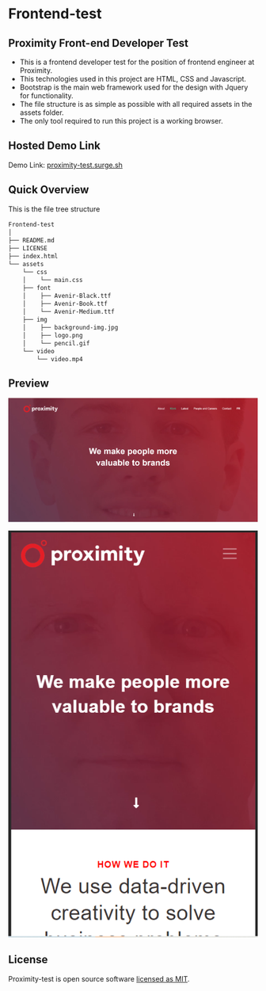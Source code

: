# Frontend-test

## Proximity Front-end Developer Test

- This is a frontend developer test for the position of frontend engineer at Proximity.
- This technologies used in this project are HTML, CSS and Javascript.
- Bootstrap is the main web framework used for the design with Jquery for functionality.
- The file structure is as simple as possible with all required assets in the assets folder.
- The only tool required to run this project is a working browser.

## Hosted Demo Link

Demo Link: [proximity-test.surge.sh](https://proximity-test.surge.sh/)

## Quick Overview

This is the file tree structure

```
Frontend-test
│
├── README.md
├── LICENSE
├── index.html
└── assets
    └── css
    │    └── main.css
    ├── font
    │    ├── Avenir-Black.ttf
    │    ├── Avenir-Book.ttf
    │    └── Avenir-Medium.ttf
    ├── img
    │    ├── background-img.jpg
    │    ├── logo.png
    │    └── pencil.gif
    └── video
        └── video.mp4
```

## Preview

<p align='left'>
    <img src='assets/img/preview-desktop.png' width='600' alt='Mobile Preview'>
</p>
<p align='left'>
    <img src='assets/img/preview-mobile.png' width='600' alt='Mobile Preview'>
</p>

## License

Proximity-test is open source software [licensed as MIT](https://github.com/grimsammie/Frontend-test/blob/master/LICENSE).